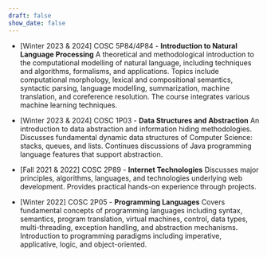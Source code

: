 ```yaml
---
draft: false
show_date: false
---
```


- [Winter 2023 & 2024] COSC 5P84/4P84 - **Introduction to Natural Language Processing**
  A theoretical and methodological introduction to the computational modelling of natural language, including techniques and algorithms, formalisms, and applications. Topics include computational morphology, lexical and compositional semantics, syntactic parsing, language modelling, summarization, machine translation, and coreference resolution. The course integrates various machine learning techniques.

- [Winter 2023 & 2024] COSC 1P03 - **Data Structures and Abstraction**
  An introduction to data abstraction and information hiding methodologies. Discusses fundamental dynamic data structures of Computer Science: stacks, queues, and lists. Continues discussions of Java programming language features that support abstraction.

- [Fall 2021 & 2022] COSC 2P89 - **Internet Technologies**
  Discusses major principles, algorithms, languages, and technologies underlying web development. Provides practical hands-on experience through projects.

- [Winter 2022] COSC 2P05 - **Programming Languages**
  Covers fundamental concepts of programming languages including syntax, semantics, program translation, virtual machines, control, data types, multi-threading, exception handling, and abstraction mechanisms. Introduction to programming paradigms including imperative, applicative, logic, and object-oriented.